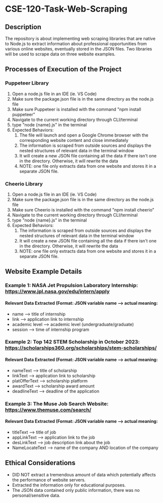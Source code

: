 # CSE-120-Task-Web-Scraping

## Description
The repository is about implementing web scraping libraries that are native to Node.js to extract information about professional opportunities from various online websites, eventually stored in the JSON files. Two libraries will be used to scrape data on three website examples.

## Processes of Execution of the Project
### Puppeteer Library
1. Open a node.js file in an IDE (ie. VS Code)
2. Make sure the package.json file is in the same directory as the node.js file
3. Make sure Puppeteer is installed with the command "npm install puppeteer"
4. Navigate to the current working directory through CLI/terminal
5. type "node {name}.js" in the terminal
6. Expected Behaviors:
   1. The file will launch and open a Google Chrome browser with the corresponding website content and close immediately
   2. The information is scraped from outside sources and displays the nested structures of relevant data in the terminal window
   3. It will create a new JSON file containing all the data if there isn't one in the directory. Otherwise, it will rewrite the data
   4. NOTE: one file only extracts data from one website and stores it in a separate JSON file.

### Cheerio Library
1. Open a node.js file in an IDE (ie. VS Code)
2. Make sure the package.json file is in the same directory as the node.js file
3. Make sure Cheerio is installed with the command "npm install cheerio"
4. Navigate to the current working directory through CLI/terminal
5. type "node {name}.js" in the terminal
6. Expected Behaviors:
   1. The information is scraped from outside sources and displays the nested structures of relevant data in the terminal window
   2. It will create a new JSON file containing all the data if there isn't one in the directory. Otherwise, it will rewrite the data
   3. NOTE: one file only extracts data from one website and stores it in a separate JSON file.

## Website Example Details
### Example 1: NASA Jet Propulsion Laboratory Internship: https://www.jpl.nasa.gov/edu/intern/apply
#### Relevant Data Extracted (Format: JSON variable name --> actual meaning:
- name --> title of internship
- link --> application link to internship
- academic level --> academic level (undergraduate/graduate)
- session --> time of internship program

### Example 2: Top 142 STEM Scholarship in October 2023: https://scholarships360.org/scholarships/stem-scholarships/
#### Relevant Data Extracted (Format: JSON variable name --> actual meaning:
- nameText --> title of scholarship
- linkText --> application link to scholarship
- platOfferText --> scholarship platform
- awardText --> scholarship award amount
- deadlineText --> deadline of the application

### Example 3: The Muse Job Search Website: https://www.themuse.com/search/
#### Relevant Data Extracted (Format: JSON variable name --> actual meaning:
- titleText --> title of job
- appLinkText --> application link to the job
- desLinkText --> job description link about the job
- NameLocateText --> name of the company AND location of the company

## Ethical Considerations
- DID NOT extract a tremendous amount of data which potentially affects the performance of website servers.
- Extracted the information only for educational purposes.
- The JSON data contained only public information, there was no personal/sensitive data.
